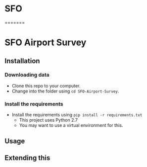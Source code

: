 
# SFO
=======
# SFO Airport Survey

## Installation

### Downloading data
* Clone this repo to your computer.
* Change into the folder using `cd SFO-Airport-Survey`.

### Install the requirements
* Install the requirements using `pip install -r requirements.txt`
  * This project uses Python 2.7
  * You may want to use a virtual environment for this. 

## Usage

## Extending this

